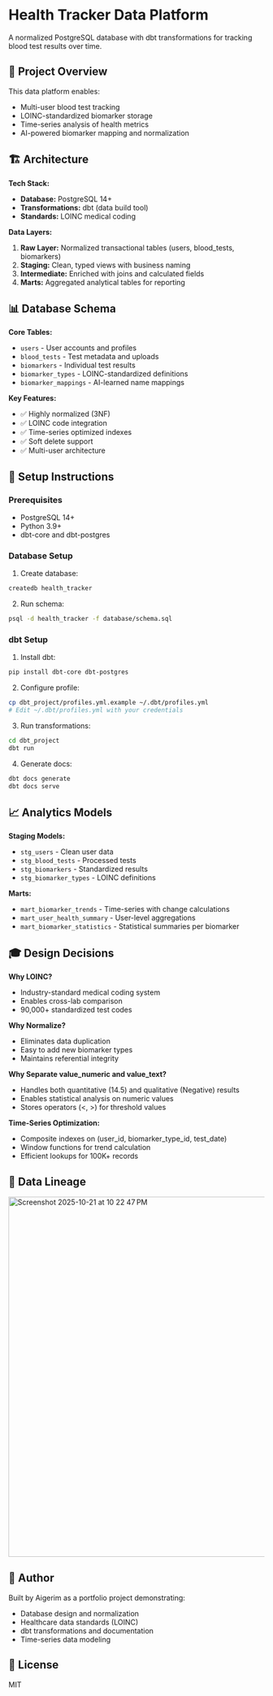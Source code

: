 # Health Tracker Data Platform

A normalized PostgreSQL database with dbt transformations for tracking blood test results over time.

## 🎯 Project Overview

This data platform enables:
- Multi-user blood test tracking
- LOINC-standardized biomarker storage
- Time-series analysis of health metrics
- AI-powered biomarker mapping and normalization

## 🏗️ Architecture

**Tech Stack:**
- **Database:** PostgreSQL 14+
- **Transformations:** dbt (data build tool)
- **Standards:** LOINC medical coding

**Data Layers:**
1. **Raw Layer:** Normalized transactional tables (users, blood_tests, biomarkers)
2. **Staging:** Clean, typed views with business naming
3. **Intermediate:** Enriched with joins and calculated fields
4. **Marts:** Aggregated analytical tables for reporting

## 📊 Database Schema

**Core Tables:**
- `users` - User accounts and profiles
- `blood_tests` - Test metadata and uploads
- `biomarkers` - Individual test results
- `biomarker_types` - LOINC-standardized definitions
- `biomarker_mappings` - AI-learned name mappings

**Key Features:**
- ✅ Highly normalized (3NF)
- ✅ LOINC code integration
- ✅ Time-series optimized indexes
- ✅ Soft delete support
- ✅ Multi-user architecture

## 🚀 Setup Instructions

### Prerequisites
- PostgreSQL 14+
- Python 3.9+
- dbt-core and dbt-postgres

### Database Setup

1. Create database:
```bash
createdb health_tracker
```

2. Run schema:
```bash
psql -d health_tracker -f database/schema.sql
```

### dbt Setup

1. Install dbt:
```bash
pip install dbt-core dbt-postgres
```

2. Configure profile:
```bash
cp dbt_project/profiles.yml.example ~/.dbt/profiles.yml
# Edit ~/.dbt/profiles.yml with your credentials
```

3. Run transformations:
```bash
cd dbt_project
dbt run
```

4. Generate docs:
```bash
dbt docs generate
dbt docs serve
```

## 📈 Analytics Models

**Staging Models:**
- `stg_users` - Clean user data
- `stg_blood_tests` - Processed tests
- `stg_biomarkers` - Standardized results
- `stg_biomarker_types` - LOINC definitions

**Marts:**
- `mart_biomarker_trends` - Time-series with change calculations
- `mart_user_health_summary` - User-level aggregations
- `mart_biomarker_statistics` - Statistical summaries per biomarker

## 🎓 Design Decisions

**Why LOINC?**
- Industry-standard medical coding system
- Enables cross-lab comparison
- 90,000+ standardized test codes

**Why Normalize?**
- Eliminates data duplication
- Easy to add new biomarker types
- Maintains referential integrity

**Why Separate value_numeric and value_text?**
- Handles both quantitative (14.5) and qualitative (Negative) results
- Enables statistical analysis on numeric values
- Stores operators (<, >) for threshold values

**Time-Series Optimization:**
- Composite indexes on (user_id, biomarker_type_id, test_date)
- Window functions for trend calculation
- Efficient lookups for 100K+ records

## 📸 Data Lineage

<img width="1503" height="709" alt="Screenshot 2025-10-21 at 10 22 47 PM" src="https://github.com/user-attachments/assets/c983dc45-d760-4dd9-b040-6e1431a22b9a" />


## 👤 Author

Built by Aigerim as a portfolio project demonstrating:
- Database design and normalization
- Healthcare data standards (LOINC)
- dbt transformations and documentation
- Time-series data modeling

## 📝 License

MIT
